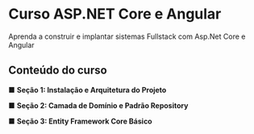 # Curso ASP.NET Core e Angular
Aprenda a construir e implantar sistemas Fullstack com Asp.Net Core e Angular

## Conteúdo do curso


■ **Seção 1: Instalação e Arquitetura do Projeto**

■ **Seção 2: Camada de Domínio e Padrão Repository**

■ **Seção 3: Entity Framework Core Básico**
